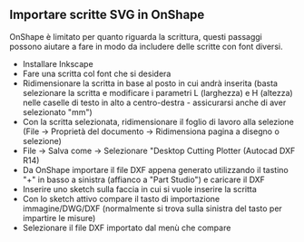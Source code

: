 ## Importare scritte SVG in OnShape

OnShape è limitato per quanto riguarda la scrittura, questi passaggi possono aiutare a fare in modo da includere delle scritte con font diversi.

- Installare Inkscape
- Fare una scritta col font che si desidera
- Ridimensionare la scritta in base al posto in cui andrà inserita (basta selezionare la scritta e modificare i parametri L (larghezza) e H (altezza) nelle caselle di testo in alto a centro-destra - assicurarsi anche di aver selezionato "mm")
- Con la scritta selezionata, ridimensionare il foglio di lavoro alla selezione (File -> Proprietà del documento -> Ridimensiona pagina a disegno o selezione)
- File -> Salva come -> Selezionare "Desktop Cutting Plotter (Autocad DXF R14)
- Da OnShape importare il file DXF appena generato utilizzando il tastino "+" in basso a sinistra (affianco a "Part Studio") e caricare il DXF
- Inserire uno sketch sulla faccia in cui si vuole inserire la scritta
- Con lo sketch attivo compare il tasto di importazione immagine/DWG/DXF (normalmente si trova sulla sinistra del tasto per impartire le misure)
- Selezionare il file DXF importato dal menù che compare
